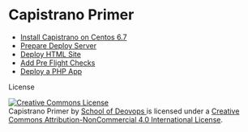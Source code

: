 # Capistrano Primer


* [Install Capistrano on Centos 6.7](https://github.com/schoolofdevops/learn-capistrano/blob/master/manuscript/01_install_capistrano.md)  
* [Prepare Deploy Server](https://github.com/schoolofdevops/learn-capistrano/blob/master/manuscript/02_prepare_deploy_server.md)
* [Deploy HTML Site](https://github.com/schoolofdevops/learn-capistrano/blob/master/manuscript/03_deploy_html_site.md)  
* [Add Pre Flight Checks](https://github.com/schoolofdevops/learn-capistrano/blob/master/manuscript/05_pre_flight_checks.md)
* [Deploy a PHP App](https://github.com/schoolofdevops/learn-capistrano/blob/master/manuscript/04_deploy_php_app.md)


License

<a rel="license" href="http://creativecommons.org/licenses/by-nc/4.0/"><img alt="Creative Commons License" style="border-width:0" src="https://i.creativecommons.org/l/by-nc/4.0/88x31.png" /></a><br /><span xmlns:dct="http://purl.org/dc/terms/" property="dct:title">Capistrano Primer</span> by <a xmlns:cc="http://creativecommons.org/ns#" href="http://www.schoolofdevops.com" property="cc:attributionName" rel="cc:attributionURL">School of Deovops </a> is licensed under a <a rel="license" href="http://creativecommons.org/licenses/by-nc/4.0/">Creative Commons Attribution-NonCommercial 4.0 International License</a>.
